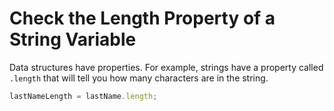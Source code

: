 # Check the Length Property of a String Variable

Data structures have properties. For example, strings have a property called `.length` that will tell you how many characters are in the string.

```javascript
lastNameLength = lastName.length;
```
